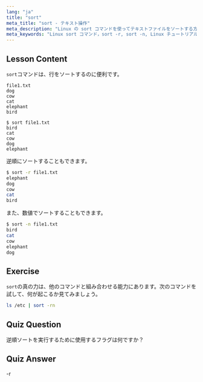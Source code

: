 ```yaml
---
lang: "ja"
title: "sort"
meta_title: "sort - テキスト操作"
meta_description: "Linux の sort コマンドを使ってテキストファイルをソートする方法を学びましょう。逆順ソートや数値ソートなどのオプションを発見してください。Linux のコマンドラインスキルを向上させましょう！"
meta_keywords: "Linux sort コマンド，sort -r, sort -n, Linux チュートリアル，コマンドライン，Linux 初心者，sort ガイド"
---
```


## Lesson Content

`sort`コマンドは、行をソートするのに便利です。

```plaintext
file1.txt
dog
cow
cat
elephant
bird

$ sort file1.txt
bird
cat
cow
dog
elephant
```

逆順にソートすることもできます。

```bash
$ sort -r file1.txt
elephant
dog
cow
cat
bird
```

また、数値でソートすることもできます。

```bash
$ sort -n file1.txt
bird
cat
cow
elephant
dog
```

## Exercise

`sort`の真の力は、他のコマンドと組み合わせる能力にあります。次のコマンドを試して、何が起こるか見てみましょう。

```bash
ls /etc | sort -rn
```

## Quiz Question

逆順ソートを実行するために使用するフラグは何ですか？

## Quiz Answer

-r
